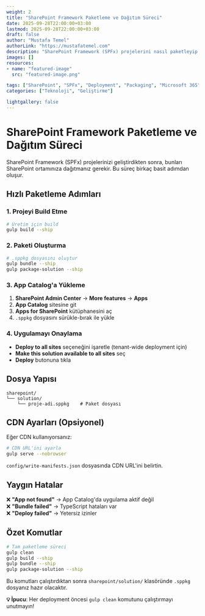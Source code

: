 ```yaml
---
weight: 2
title: "SharePoint Framework Paketleme ve Dağıtım Süreci"
date: 2025-09-28T22:00:00+03:00
lastmod: 2025-09-28T22:00:00+03:00
draft: false
author: "Mustafa Temel"
authorLink: "https://mustafatemel.com"
description: "SharePoint Framework (SPFx) projelerini nasıl paketleyip SharePoint'e dağıtırız? Bu kısa rehberde paketleme sürecini adım adım öğrenin."
images: []
resources:
- name: "featured-image"
  src: "featured-image.png"

tags: ["SharePoint", "SPFx", "Deployment", "Packaging", "Microsoft 365"]
categories: ["Teknoloji", "Geliştirme"]

lightgallery: false
---
```


# SharePoint Framework Paketleme ve Dağıtım Süreci

SharePoint Framework (SPFx) projelerinizi geliştirdikten sonra, bunları SharePoint ortamınıza dağıtmanız gerekir. Bu süreç birkaç basit adımdan oluşur.

## Hızlı Paketleme Adımları

### 1. Projeyi Build Etme
```bash
# Üretim için build
gulp build --ship
```

### 2. Paketi Oluşturma
```bash
# .sppkg dosyasını oluştur
gulp bundle --ship
gulp package-solution --ship
```

### 3. App Catalog'a Yükleme
1. **SharePoint Admin Center** → **More features** → **Apps**
2. **App Catalog** sitesine git
3. **Apps for SharePoint** kütüphanesini aç
4. `.sppkg` dosyasını sürükle-bırak ile yükle

### 4. Uygulamayı Onaylama
- **Deploy to all sites** seçeneğini işaretle (tenant-wide deployment için)
- **Make this solution available to all sites** seç
- **Deploy** butonuna tıkla

## Dosya Yapısı

```
sharepoint/
└── solution/
    └── proje-adi.sppkg    # Paket dosyası
```

## CDN Ayarları (Opsiyonel)

Eğer CDN kullanıyorsanız:

```bash
# CDN URL'ini ayarla
gulp serve --nobrowser
```

`config/write-manifests.json` dosyasında CDN URL'ini belirtin.

## Yaygın Hatalar

❌ **"App not found"** → App Catalog'da uygulama aktif değil  
❌ **"Bundle failed"** → TypeScript hataları var  
❌ **"Deploy failed"** → Yetersiz izinler  

## Özet Komutlar

```bash
# Tam paketleme süreci
gulp clean
gulp build --ship
gulp bundle --ship  
gulp package-solution --ship
```

Bu komutları çalıştırdıktan sonra `sharepoint/solution/` klasöründe `.sppkg` dosyanız hazır olacaktır.


**💡 İpucu**: Her deployment öncesi `gulp clean` komutunu çalıştırmayı unutmayın!